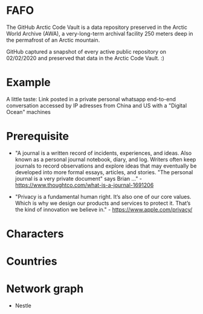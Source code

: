 # FAFO

The GitHub Arctic Code Vault is a data repository preserved in the Arctic World Archive (AWA), a very-long-term archival facility 250 meters deep in the permafrost of an Arctic mountain.

GitHub captured a snapshot of every active public repository on 02/02/2020 and preserved that data in the Arctic Code Vault. :)

# Example
A little taste: Link posted in a private personal whatsapp end-to-end conversation accessed by IP adresses from China and US with a "Digital Ocean" machines

# Prerequisite

- "A journal is a written record of incidents, experiences, and ideas. Also known as a personal journal notebook, diary, and log. Writers often keep journals to record observations and explore ideas that may eventually be developed into more formal essays, articles, and stories. "The personal journal is a very private document" says Brian ..." - https://www.thoughtco.com/what-is-a-journal-1691206

- "Privacy is a fundamental human right. It’s also one of our core values. Which is why we design our products and services to protect it. That’s the kind of innovation we believe in." - https://www.apple.com/privacy/



# Characters

# Countries


# Network graph
- Nestle
